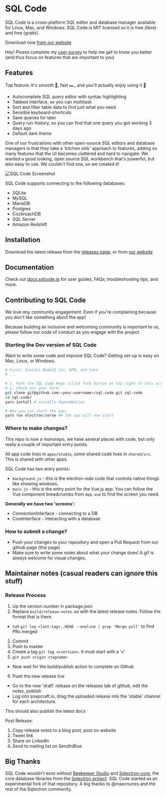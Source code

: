 # SQL Code

SQL Code is a cross-platform SQL editor and database manager available for Linux, Mac, and Windows. SQL Code is MIT licensed so it is free (libre) and free (gratis).

Download now [from our website](https://sqlcode.io)

Hey! Please complete my [user survey](https://forms.gle/AjXYJG4ktXYhDZUc7) to help me get to know you better (and thus focus on features that are important to you)

## Features

Top feature: It's smooth 🍫, fast 🏎, and you'll actually enjoy using it 🥰

- Autocomplete SQL query editor with syntax highlighting
- Tabbed interface, so you can multitask
- Sort and filter table data to find just what you need
- Sensible keyboard-shortcuts
- Save queries for later
- Query run-history, so you can find that one query you got working 3 days ago
- Default dark theme

One of our frustrations with other open-source SQL editors and database managers is that they take a 'kitchen sink' approach to features, adding so many features that the UI becomes cluttered and hard to navigate. We wanted a good looking, open source SQL workbench that's powerful, but also easy to use. We couldn't find one, so we created it!

![SQL Code Screenshot](./apps/studio/screenshots/main.png)

SQL Code supports connecting to the following databases:

- SQLite
- MySQL
- MariaDB
- Postgres
- CockroachDB
- SQL Server
- Amazon Redshift

## Installation

Download the latest release from the [releases page](https://github.com/sql-code/sql-code/releases), or from [our website](https://sqlcode.io)

## Documentation

Check out [docs.sqlcode.io](https://docs.sqlcode.io) for user guides, FAQs, troubleshooting tips, and more.

## Contributing to SQL Code

We love *any* community engagement. Even if you're complaining because you don't like something about the app!

Because building an inclusive and welcoming community is important to us, please follow our code of conduct as you engage with the project.

### Starting the Dev version of SQL Code

Want to write some code and improve SQL Code? Getting set-up is easy on Mac, Linux, or Windows.

```bash
# First: Install NodeJS 12+, NPM, and Yarn
# ...

# 1. Fork the SQL Code Repo (click fork button at top right of this screen)
# 2. Check out your fork:
git clone git@github.com:<your-username>/sql-code.git sql-code
cd sql-code/
yarn install # installs dependencies

# Now you can start the app:
yarn run electron:serve ## the app will now start
```

### Where to make changes?

This repo is now a monorepo, we have several places with code, but only really a couple of important entry points.

All app code lives in `apps/studio`, some shared code lives in `shared/src`. This is shared with other apps.

SQL Code has two entry points:
- `background.js` - this is the electron-side code that controls native things like showing windows.
- `main.js` - this is the entry point for the Vue.js app. You can follow the Vue component breadcrumbs from `App.vue` to find the screen you need.

**Generally we have two 'screens':**
- ConnectionInterface - connecting to a DB
- CoreInterface - interacting with a database

### How to submit a change?

- Push your changes to your repository and open a Pull Request from our github page (this page)
- Make sure to write some notes about what your change does! A gif is always welcome for visual changes.

## Maintainer notes (casual readers can ignore this stuff)


### Release Process

1. Up the version number in package.json
2. Replace `build/release-notes.md` with the latest release notes. Follow the format that is there.
  - run `git log <last-tag>..HEAD --oneline | grep 'Merge pull'` to find PRs merged
2. Commit
3. Push to master
4. Create a tag `git tag v<version>`. It must start with a 'v'
5. `git push origin <tagname>`
  - Now wait for the build/publish action to complete on Github
6. Push the new release live
  - Go to the new 'draft' release on the releases tab of github, edit the notes, publish
  - Log into snapcraft.io, drag the uploaded release into the 'stable' channel for each architecture.

This should also publish the latest docs

Post Release:
1. Copy release notes to a blog post, post on website
2. Tweet link
3. Share on LinkedIn
4. Send to mailing list on SendInBlue


## Big Thanks

SQL Code wouldn't exist without [Beekeeper Studio](https://github.com/beekeeper-studio/beekeeper-studio/) and [Sqlectron-core](https://github.com/sqlectron/sqlectron-core), the core database libraries from the [Sqlectron project](https://github.com/sqlectron/sqlectron-gui). SQL Code started as an experimental fork of that repository. A big thanks to @maxcnunes and the rest of the Sqlectron community.

